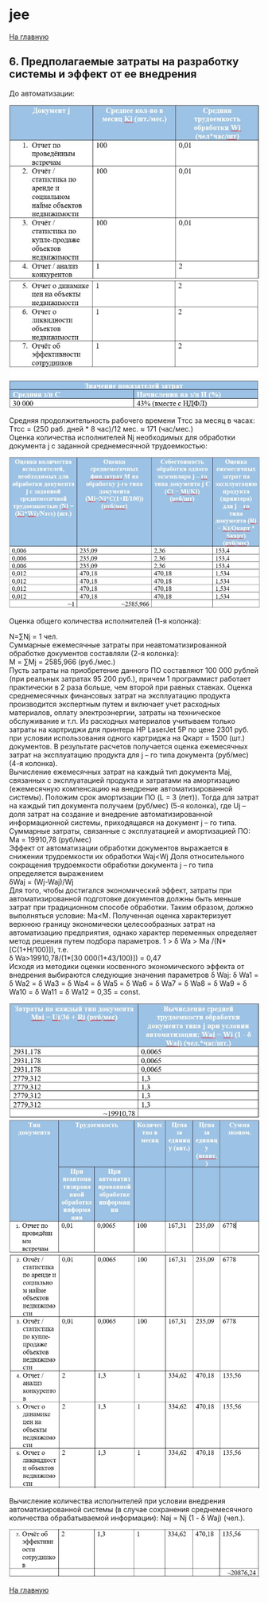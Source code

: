 # jee

[На главную](https://github.com/Shaloshvili/jee/ "На главную")

## 6. Предполагаемые затраты на разработку системы и эффект от ее внедрения

До автоматизации:<br/>

![Таблица](https://github.com/Shaloshvili/jee/blob/master/docs/imgs/6_1_1.JPG "Таблица")
![Таблица](https://github.com/Shaloshvili/jee/blob/master/docs/imgs/6_1_2_and_6_2.JPG "Таблица")

Средняя продолжительность рабочего времени Tтсс за месяц в часах: <br/>
Tтсс = (250 раб. дней * 8 час)/12 мес. ≈ 171 (час/мес.) <br/>
Оценка количества исполнителей Nj необходимых для обработки документа j с заданной среднемесячной трудоемкостью:  <br/>

![Таблица](https://github.com/Shaloshvili/jee/blob/master/docs/imgs/6_3.JPG "Таблица")

Оценка общего количества исполнителей (1-я колонка): <br/>

N=∑Nj = 1 чел.<br/>
Суммарные ежемесячные затраты при неавтоматизированной обработке документов составляли (2-я колонка):<br/>
M = ∑Mj = 2585,966 (руб./мес.)<br/>
Пусть затраты на приобретение данного ПО составляют 100 000 рублей 
(при реальных затратах 95 200 руб.), причем 1 программист работает практически в 2 раза 
больше, чем второй при равных ставках. Оценка среднемесячных финансовых затрат на эксплуатацию 
продукта производится экспертным путем и включает учет расходных материалов, оплату электроэнергии,
затраты на техническое обслуживание и т.п. Из расходных материалов учитываем только затраты на картриджи 
для принтера HP LaserJet 5P по цене 2301 руб. при условии использования одного картриджа на 
Qкарт = 1500 (шт.) документов. В результате расчетов получается оценка ежемесячных затрат на 
эксплуатацию продукта для j – го типа документа (руб/мес) (4-я колонка). <br/>
Вычисление ежемесячных затрат на каждый тип документа Maj, связанных с эксплуатацией продукта и 
затратами на амортизацию (ежемесячную компенсацию на внедрение автоматизированной системы). Положим срок амортизации ПО (L = 3 (лет)). Тогда для затрат на каждый тип документа получаем (руб/мес) (5-я колонка), где Uj – доля затрат на создание и внедрение автоматизированной информационной системы, приходящаяся на документ j – го типа. 
Суммарные затраты, связанные с эксплуатацией и амортизацией ПО:<br/>
Ма = 19910,78 (руб/мес)<br/>
Эффект от автоматизации обработки документов выражается в снижении трудоемкости их обработки Waj<Wj
Доля относительного сокращения трудоемкости обработки документа j – го типа определяется выражением  
δWaj = (Wj-Waj)/Wj<br/>
Для того, чтобы достигался экономический эффект, затраты при автоматизированной подготовке документов должны быть меньше затрат при традиционном способе обработки. Таким образом, должно выполняться условие: Ma<M.
Полученная оценка характеризует верхнюю границу экономически целесообразных затрат на автоматизацию предприятия, однако характер переменных определяет метод решения путем подбора параметров. 
1 > δ Wa > Ma /(N*[C(1+H/100)]), т.е.<br/>
δ Wa>19910,78/(1*[30 000(1+43/100)]) = 0,47<br/>
Исходя из методики оценки косвенного экономического эффекта от внедрения выбираются следующие значения
параметров δ Waj: δ Wa1 = δ Wa2 = δ Wa3 = δ Wa4 = δ Wa5 = δ Wa6 = δ Wa7 = δ Wa8 = δ Wa9 = δ Wa10 = δ Wa11 = δ Wa12 = 0,35 = const.<br/>

![Таблица](https://github.com/Shaloshvili/jee/blob/master/docs/imgs/6_4.JPG "Таблица")
![Таблица](https://github.com/Shaloshvili/jee/blob/master/docs/imgs/6_5_1.JPG "Таблица")
![Таблица](https://github.com/Shaloshvili/jee/blob/master/docs/imgs/6_5_2.JPG "Таблица")

Вычисление количества исполнителей при условии внедрения автоматизированной системы (в случае сохранения среднемесячного количества обрабатываемой информации): Naj = Nj (1 - δ Waj) (чел.).

![Таблица](https://github.com/Shaloshvili/jee/blob/master/docs/imgs/6_5_3.JPG "Таблица")


[На главную](https://github.com/Shaloshvili/jee/ "На главную")
